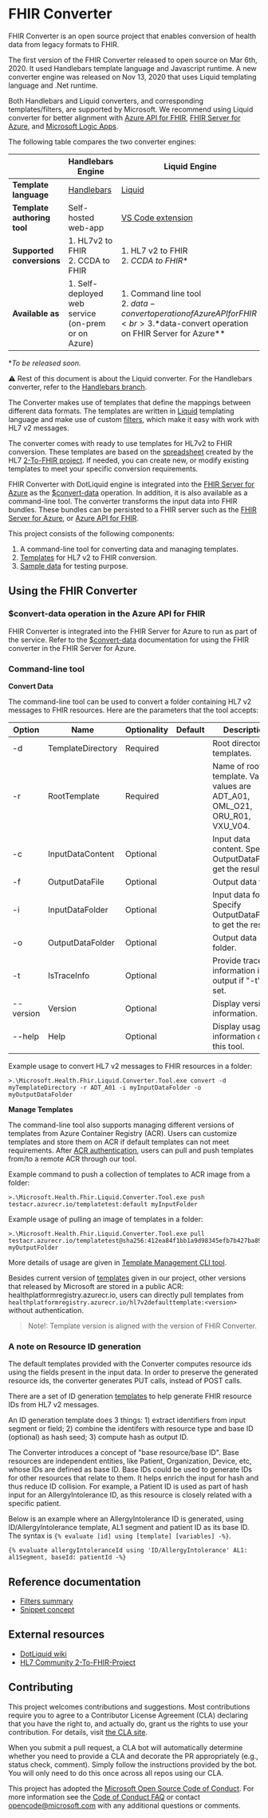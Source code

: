 # FHIR Converter

FHIR Converter is an open source project that enables conversion of health data from legacy formats to FHIR.

The first version of the FHIR Converter released to open source on Mar 6th, 2020. It used Handlebars template language and Javascript runtime. A new converter engine was released on Nov 13, 2020 that uses Liquid templating language and .Net runtime.

Both Handlebars and Liquid converters, and corresponding templates/filters, are supported by Microsoft. We recommend using Liquid converter for better alignment with [Azure API for FHIR](https://azure.microsoft.com/en-us/services/azure-api-for-fhir/), [FHIR Server for Azure](https://github.com/microsoft/fhir-server), and [Microsoft Logic Apps](https://azure.microsoft.com/en-us/services/logic-apps/).

The following table compares the two converter engines:

|  | Handlebars Engine | Liquid Engine | 
| ----- | ----- | ----- |
| **Template language** | [Handlebars](https://handlebarsjs.com/) | [Liquid](https://shopify.github.io/liquid/) |
| **Template authoring tool** | Self-hosted web-app | [VS Code extension](https://marketplace.visualstudio.com/items?itemName=ms-azuretools.vscode-health-fhir-converter)|
| **Supported conversions** | 1. HL7v2 to FHIR <br> 2. CCDA to FHIR | 1. HL7 v2 to FHIR <br> 2. *CCDA to FHIR** |
| **Available as** | 1. Self-deployed web service <br> (on-prem or on Azure)| 1. Command line tool <br> 2. $data-convert operation of Azure API for FHIR <br> 3. *$data-convert operation on  FHIR Server for Azure**|


**To be released soon.*

⚠ Rest of this document is about the Liquid converter. For the Handlebars converter, refer to the [Handlebars branch](https://github.com/microsoft/FHIR-Converter/tree/handlebars).

The Converter makes use of templates that define the mappings between different data formats.
The templates are written in [Liquid](https://shopify.github.io/liquid/) templating language and make use of custom [filters](docs/FiltersSummary.md), which make it easy with work with HL7 v2 messages.

The converter comes with ready to use templates for HL7v2 to FHIR conversion. These templates are based on the [spreadsheet](https://docs.google.com/spreadsheets/d/1PaFYPSSq4oplTvw_4OgOn6h2Bs_CMvCAU9CqC4tPBgk/edit#gid=0) created by the HL7 [2-To-FHIR project](https://confluence.hl7.org/display/OO/2-To-FHIR+Project). If needed, you can create new, or modify existing templates to meet your specific conversion requirements.

FHIR Converter with DotLiquid engine is integrated into the [FHIR Server for Azure](https://github.com/microsoft/fhir-server) as the [$convert-data](https://github.com/microsoft/fhir-server/blob/master/docs/ConvertDataOperation.md) operation. In addition, it is also available as a command-line tool. The converter transforms the input data into FHIR bundles. These bundles can be persisted to a FHIR server such as the [FHIR Server for Azure](https://github.com/microsoft/fhir-server), or [Azure API for FHIR](https://azure.microsoft.com/en-us/services/azure-api-for-fhir/).

This project consists of the following components:

1. A command-line tool for converting data and managing templates.
2. [Templates](data/Templates) for HL7 v2 to FHIR conversion.
3. [Sample data](data/SampleData) for testing purpose.

## Using the FHIR Converter

### $convert-data operation in the Azure API for FHIR

FHIR Converter is integrated into the FHIR Server for Azure to run as part of the service. Refer to the [$convert-data](https://github.com/microsoft/fhir-server/blob/master/docs/ConvertDataOperation.md) documentation for using the FHIR converter in the FHIR Server for Azure.

### Command-line tool

**Convert Data**

The command-line tool can be used to convert a folder containing HL7 v2 messages to FHIR resources.
Here are the parameters that the tool accepts:

| Option | Name | Optionality | Default | Description |
| ----- | ----- | ----- |----- |----- |
| -d | TemplateDirectory | Required | | Root directory of templates. |
| -r | RootTemplate | Required | | Name of root template. Valid values are ADT_A01, OML_O21, ORU_R01, VXU_V04. |
| -c | InputDataContent | Optional| | Input data content. Specify OutputDataFile to get the results. |
| -f | OutputDataFile | Optional | | Output data file. |
| -i | InputDataFolder | Optional | | Input data folder. Specify OutputDataFolder to get the results. |
| -o | OutputDataFolder | Optional | | Output data folder. |
| -t | IsTraceInfo | Optional | | Provide trace information in the output if "-t" is set. |
| --version | Version | Optional | | Display version information. |
| --help | Help | Optional | | Display usage information of this tool. |

Example usage to convert HL7 v2 messages to FHIR resources in a folder:
```
>.\Microsoft.Health.Fhir.Liquid.Converter.Tool.exe convert -d myTemplateDirectory -r ADT_A01 -i myInputDataFolder -o myOutputDataFolder
```

**Manage Templates**

The command-line tool also supports managing different versions of templates from Azure Container Registry (ACR). Users can customize templates and store them on ACR if default templates can not meet requirements. After [ACR authentication](docs/TemplateManagementCLI.md), users can pull and push templates from/to a remote ACR through our tool.

Example command to push a collection of templates to ACR image from a folder:
```
>.\Microsoft.Health.Fhir.Liquid.Converter.Tool.exe push testacr.azurecr.io/templatetest:default myInputFolder
```
Example usage of pulling an image of templates in a folder:

```
>.\Microsoft.Health.Fhir.Liquid.Converter.Tool.exe pull testacr.azurecr.io/templatetest@sha256:412ea84f1bb1a9d98345efb7b427ba89616ec29ac332d543eff9a2161ca12a58 myOutputFolder

```
More details of usage are given in [Template Management CLI tool](docs/TemplateManagementCLI.md).

Besides current version of [templates](data/Templates) given in our project, other versions that released by Microsoft are stored in a public ACR: healthplatformregistry.azurecr.io, users can directly pull templates from ``` healthplatformregistry.azurecr.io/hl7v2defaulttemplate:<version> ``` without authentication.
>Note!: Template version is aligned with the version of FHIR Converter. 

### A note on Resource ID generation 

The default templates provided with the Converter computes resource ids using the fields present in the input data. In order to preserve the generated resource ids, the converter generates PUT calls, instead of POST calls.

There are a set of ID generation [templates](data/Templates/Hl7v2/ID) to help generate FHIR resource IDs from HL7 v2 messages.

An ID generation template does 3 things: 1) extract identifiers from input segment or field; 2) combine the identifers with resource type and base ID (optional) as hash seed; 3) compute hash as output ID.

The Converter introduces a concept of "base resource/base ID". Base resources are independent entities, like Patient, Organization, Device, etc, whose IDs are defined as base ID. Base IDs could be used to generate IDs for other resources that relate to them. It helps enrich the input for hash and thus reduce ID collision.
For example, a Patient ID is used as part of hash input for an AllergyIntolerance ID, as this resource is closely related with a specific patient.

Below is an example where an AllergyIntolerance ID is generated, using ID/AllergyIntolerance template, AL1 segment and patient ID as its base ID.
The syntax is `{% evaluate [id] using [template] [variables] -%}`.
```
{% evaluate allergyIntoleranceId using 'ID/AllergyIntolerance' AL1: al1Segment, baseId: patientId -%}
```

## Reference documentation
- [Filters summary](docs/FiltersSummary.md)
- [Snippet concept](docs/SnippetConcept.md)

## External resources
- [DotLiquid wiki](https://github.com/dotliquid/dotliquid/wiki)
- [HL7 Community 2-To-FHIR-Project](https://confluence.hl7.org/display/OO/2-To-FHIR+Project)
 
## Contributing

This project welcomes contributions and suggestions.  Most contributions require you to agree to a
Contributor License Agreement (CLA) declaring that you have the right to, and actually do, grant us
the rights to use your contribution. For details, visit [the CLA site](https://cla.opensource.microsoft.com).

When you submit a pull request, a CLA bot will automatically determine whether you need to provide
a CLA and decorate the PR appropriately (e.g., status check, comment). Simply follow the instructions
provided by the bot. You will only need to do this once across all repos using our CLA.

This project has adopted the [Microsoft Open Source Code of Conduct](https://opensource.microsoft.com/codeofconduct/).
For more information see the [Code of Conduct FAQ](https://opensource.microsoft.com/codeofconduct/faq/) or
contact [opencode@microsoft.com](mailto:opencode@microsoft.com) with any additional questions or comments.